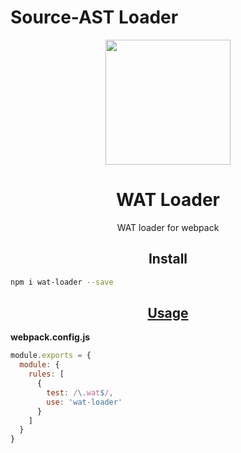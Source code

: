 # Source-AST Loader

<div align="center">
  <a href="https://github.com/webpack/webpack">
    <img width="200" height="200"
      src="https://cdn.rawgit.com/webpack/media/e7485eb2/logo/icon.svg">
  </a>
  <h1>WAT Loader</h1>
  <p>WAT loader for webpack<p>
</div>

<h2 align="center">Install</h2>

```bash
npm i wat-loader --save
```

<h2 align="center"><a href="https://webpack.js.org/concepts/loaders">Usage</a></h2>

**webpack.config.js**
```js
module.exports = {
  module: {
    rules: [
      {
        test: /\.wat$/,
        use: 'wat-loader'
      }
    ]
  }
}
```